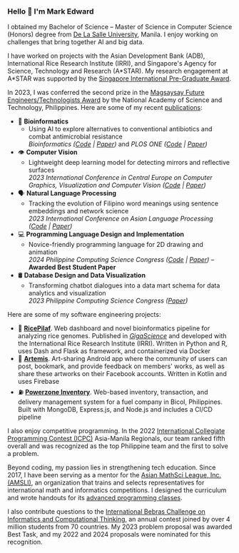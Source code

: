 ### Hello 👋 I'm Mark Edward

I obtained my Bachelor of Science – Master of Science in Computer Science (Honors) degree from [De La Salle University](https://www.dlsu.edu.ph/), Manila. I enjoy working on challenges that bring together AI and big data.

I have worked on projects with the Asian Development Bank (ADB), International Rice Research Institute (IRRI), and Singapore's Agency for Science, Technology and Research (A\*STAR). My research engagement at A*STAR was supported by the [Singapore International Pre-Graduate Award](https://www.a-star.edu.sg/Scholarships/for-undergraduate-studies/singapore-international-pre-graduate-award-sipga).

In 2023, I was conferred the second prize in the [Magsaysay Future Engineers/Technologists Award](https://www.dlsu.edu.ph/ccs-student-bagged-2nd-prize-in-2023-mfet-award/) by the National Academy of Science and Technology, Philippines. Here are some of my recent [publications](https://scholar.google.com/citations?user=YSwwCpAAAAAJ&hl=en):

- 🧬 **Bioinformatics**
  - Using AI to explore alternatives to conventional antibiotics and combat antimicrobial resistance <br>
    *Bioinformatics ([Code](https://github.com/bioinfodlsu/PHIStruct) | [Paper](https://doi.org/10.1093/bioinformatics/btaf016))* and *PLOS ONE ([Code](https://github.com/bioinfodlsu/phage-host-prediction) | [Paper](https://doi.org/10.1371/journal.pone.0289030))*
- 👁️ **Computer Vision**
  - Lightweight deep learning model for detecting mirrors and reflective surfaces <br>
    *2023 International Conference in Central Europe on Computer Graphics, Visualization and Computer Vision ([Code](https://github.com/memgonzales/mirror-segmentation) | [Paper](https://doi.org/10.24132/CSRN.3301.14))*
- 🗣️ **Natural Language Processing**
  - Tracking the evolution of Filipino word meanings using sentence embeddings and network science <br>
    *2023 International Conference on Asian Language Processing ([Code](https://github.com/dlsucomet/filwordnet-portal) | [Paper](https://doi.org/10.1109/IALP61005.2023.10336981))*
- 💻 **Programming Language Design and Implementation**
  - Novice-friendly programming language for 2D drawing and animation <br>
    *2024 Philippine Computing Science Congress ([Code](https://github.com/memgonzales/aniframe-language) | [Paper](https://arxiv.org/pdf/2404.10250))* &ndash; **Awarded Best Student Paper**
- 🛢️ **Database Design and Data Visualization**
  - Transforming chatbot dialogues into a data mart schema for data analytics and visualization <br>
    *2023 Philippine Computing Science Congress ([Paper](https://arxiv.org/pdf/2305.04258.pdf))*
    
Here are some of my software engineering projects:
- 🌾 [**RicePilaf**](https://github.com/bioinfodlsu/rice-pilaf). Web dashboard and novel bioinformatics pipeline for analyzing rice genomes. Published in [*GigaScience*](https://doi.org/10.1093/gigascience/giae013) and developed with the International Rice Research Institute (IRRI). Written in Python and R, uses Dash and Flask as framework, and containerized via Docker
- 🎨 [**Artemis**](https://github.com/memgonzales/artemis-art-app). Art-sharing Android app where the community of users can post, bookmark, and provide feedback on members' works, as well as share these artworks on their Facebook accounts. Written in Kotlin and uses Firebase
- ⛽ [**Powerzone Inventory**](https://github.com/memgonzales/powerzone-inventory). Web-based inventory, transaction, and delivery management system for a fuel company in Bicol, Philippines. Built with MongoDB, Express.js, and Node.js and includes a CI/CD pipeline

I also enjoy competitive programming. In the 2022 [International Collegiate Programming Contest (ICPC)](https://icpc.global/) Asia-Manila Regionals, our team ranked fifth overall and was recognized as the top Philippine team and the first to solve a problem.

Beyond coding, my passion lies in strengthening tech education. Since 2017, I have been serving as a mentor for the [Asian MathSci League, Inc. (AMSLI)](https://amsliphil.com/), an organization that trains and selects representatives for international math and informatics competitions. I designed the curriculum and wrote handouts for its [advanced programming classes](https://github.com/memgonzales/aiep-python-scratch). 

I also contribute questions to the [International Bebras Challenge on Informatics and Computational Thinking](https://www.bebras.org/), an annual contest joined by over 4 million students from 70 countries. My 2023 problem proposal was awarded Best Task, and my 2022 and 2024 proposals were nominated for this recognition.
